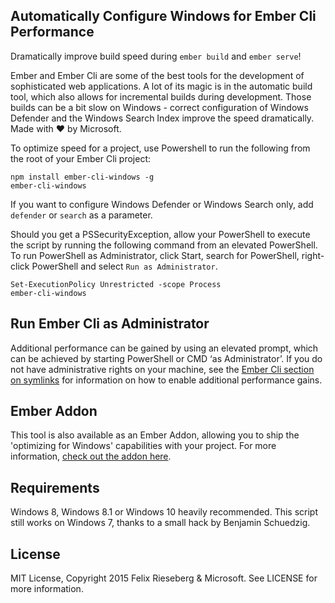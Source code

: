 ## Automatically Configure Windows for Ember Cli Performance
Dramatically improve build speed during `ember build` and `ember serve`!

Ember and Ember Cli are some of the best tools for the development of sophisticated web applications. A lot of its magic is in the automatic build tool, which also allows for incremental builds during development. Those builds can be a bit slow on Windows - correct configuration of Windows Defender and the Windows Search Index improve the speed dramatically. Made with :heart: by Microsoft.

To optimize speed for a project, use Powershell to run the following from the root of your Ember Cli project:

```
npm install ember-cli-windows -g
ember-cli-windows
```

If you want to configure Windows Defender or Windows Search only, add `defender` or `search` as a parameter.

Should you get a PSSecurityException, allow your PowerShell to execute the script by running the following command from an elevated PowerShell. To run PowerShell as Administrator, click Start, search for PowerShell, right-click PowerShell and select `Run as Administrator`.

```
Set-ExecutionPolicy Unrestricted -scope Process
ember-cli-windows
```

## Run Ember Cli as Administrator
Additional performance can be gained by using an elevated prompt, which can be achieved by starting PowerShell or CMD ‘as Administrator’. If you do not have administrative rights on your machine, see the [Ember Cli section on symlinks](http://www.ember-cli.com/user-guide/#symlinks-on-windows) for information on how to enable additional performance gains.

## Ember Addon
This tool is also available as an Ember Addon, allowing you to ship the 'optimizing for Windows' capabilities with your project. For more information, [check out the addon here](https://github.com/felixrieseberg/ember-cli-windows-addon).

## Requirements
Windows 8, Windows 8.1 or Windows 10 heavily recommended. This script still works on Windows 7, thanks to a small hack by Benjamin Schuedzig.

## License
MIT License, Copyright 2015 Felix Rieseberg & Microsoft. See LICENSE for more information.
